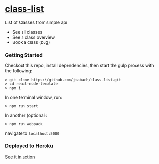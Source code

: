 # [class-list](https://pure-hamlet-87051.herokuapp.com/)

List of Classes from simple api

- See all classes
- See a class overview
- Book a class (bug)

### Getting Started

Checkout this repo, install dependencies, then start the gulp process with the following:

```
> git clone https://github.com/jtabach/class-list.git
> cd react-node-template
> npm i
```

In one terminal window, run:

```
> npm run start
```

In another (optional):

```
> npm run webpack
```

navigate to `localhost:5000`

### Deployed to Heroku

[See it in action](https://pure-hamlet-87051.herokuapp.com/)